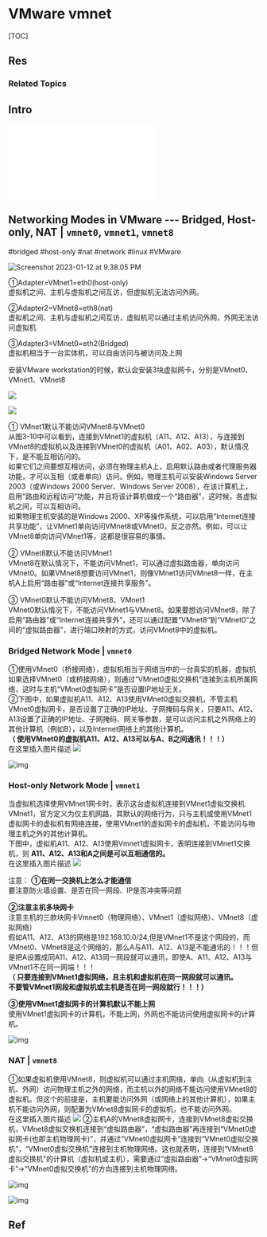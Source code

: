 # VMware vmnet

[TOC]



## Res


### Related Topics



## Intro
![vmnet.excalidraw | 800](../../../../../../Assets/Illustrations/Computer%20System/vmnet.excalidraw.md)



## Networking Modes in VMware --- Bridged, Host-only, NAT | `vmnet0`, `vmnet1`, `vmnet8`
#bridged #host-only #nat #network #linux #VMware 

![Screenshot 2023-01-12 at 9.38.05 PM](../../../../../../Assets/Pics/Screenshot%202023-01-12%20at%209.38.05%20PM.png)

①Adapter=VMnet1=eth0(host-only)  
虚拟机之间、主机与虚拟机之间互访，但虚拟机无法访问外网。  

②Adapter2=VMnet8=eth8(nat)  
虚拟机之间、主机与虚拟机之间互访，虚拟机可以通过主机访问外网，外网无法访问虚拟机 

③Adapter3=VMnet0=eth2(Bridged)  
虚拟机相当于一台实体机，可以自由访问与被访问及上网

安装VMware workstation的时候，默认会安装3块虚拟网卡，分别是VMnet0、VMnet1、VMnet8

![](../../../../../../Assets/Pics/Pasted%20image%2020240321165532.png)

![](../../../../../../Assets/Pics/Pasted%20image%2020240321170141.png)

① VMnet1默认不能访问VMnet8与VMnet0  
从图3-10中可以看到，连接到VMnet1的虚拟机（A11、A12、A13），与连接到VMnet8的虚拟机以及连接到VMnet0的虚拟机（A01、A02、A03），默认情况下，是不能互相访问的。  
如果它们之间要想互相访问，必须在物理主机A上，启用默认路由或者代理服务器功能，才可以互相（或者单向）访问。例如，物理主机可以安装Windows Server 2003（或Windows 2000 Server、Windows Server 2008），在该计算机上，启用“路由和远程访问”功能，并且将该计算机做成一个“路由器”，这时候，各虚拟机之间，可以互相访问。  
如果物理主机安装的是Windows 2000、XP等操作系统，可以启用“Internet连接共享功能”，让VMnet1单向访问VMnet8或VMnet0，反之亦然。例如，可以让VMnet8单向访问VMnet1等，这都是很容易的事情。

② VMnet8默认不能访问VMnet1  
VMnet8在默认情况下，不能访问VMnet1，可以通过虚拟路由器，单向访问VMnet0。如果VMnet8想要访问VMnet1，则像VMnet1访问VMnet8一样，在主机A上启用“路由器”或“Internet连接共享服务”。

③ VMnet0默认不能访问VMnet8、VMnet1  
VMnet0默认情况下，不能访问VMnet1与VMnet8。如果要想访问VMnet8，除了启用“路由器”或“Internet连接共享外”，还可以通过配置“VMnet8”到“VMnet0”之间的“虚拟路由器”，进行端口映射的方式，访问VMnet8中的虚拟机。

### Bridged Network Mode | `vmnet0`
①使用VMnet0（桥接网络），虚拟机相当于网络当中的一台真实的机器，虚拟机如果选择VMnet0（或桥接网络），则通过“VMnet0虚拟交换机”连接到主机所属网络，这时与主机“VMnet0虚拟网卡”是否设置IP地址无关。  
②下图中，如果虚拟机A11、A12、A13使用VMnet0虚拟交换机，不管主机VMnet0虚拟网卡，是否设置了正确的IP地址、子网掩码与网关，只要A11、A12、A13设置了正确的IP地址、子网掩码、网关等参数，是可以访问主机之外网络上的其他计算机（例如B），以及Internet网络上的其他计算机。  
**（ 使用VMnet0的虚拟机A11、A12、A13可以与A、B之间通讯！！！）**  
在这里插入图片描述
![](../../../../../../Assets/Pics/Pasted%20image%2020240321170052.png)

![img](../../../../../../Assets/Pics/1620.png)


### Host-only Network Mode | `vmnet1`
当虚拟机选择使用VMnet1网卡时，表示这台虚拟机连接到VMnet1虚拟交换机  
VMnet1，官方定义为仅主机网路，其默认的网络行为，只与主机或使用VMnet1虚拟网卡的虚拟机有网络连接，使用VMnet1的虚拟网卡的虚拟机，不能访问与物理主机之外的其他计算机。  
下图中，虚拟机A11、A12、A13使用Vmnet1虚拟网卡，表明连接到VMnet1交换机，则 **A11、A12、A13和A之间是可以互相通信的。**  
在这里插入图片描述
![](../../../../../../Assets/Pics/Pasted%20image%2020240321165947.png)

注意：
**①在同一交换机上怎么才能通信**  
要注意防火墙设置、是否在同一网段、IP是否冲突等问题

**②注意主机多块网卡**  
注意主机的三款块网卡Vmnet0（物理网络）、VMnet1（虚拟网络）、VMnet8（虚拟网络）  
假如A11、A12、A13的网络是192.168.10.0/24,但是VMnet1不是这个网段的，而VMnet0、VMnet8是这个网络的，那么A与A11、A12、A13是不能通讯的！！！但是把A设置成同A11、A12、A13同一网段就可以通讯，即使A、A11、A12、A13与VMnet1不在同一网端！！！  
**（ 只要连接到VMnet1虚拟网络，且主机和虚拟机在同一网段就可以通讯。  
不要管VMnet1网段和虚拟机或主机是否在同一网段就行！！！）**

**③使用VMnet1虚拟网卡的计算机默认不能上网**  
使用VMnet1虚拟网卡的计算机，不能上网，外网也不能访问使用虚拟网卡的计算机。

![img](../../../../../../Assets/Pics/1620-20230112213519191.png)


### NAT | `vmnet8`
①如果虚拟机使用VMnet8，则虚拟机可以通过主机网络，单向（从虚拟机到主机、外网）访问物理主机之外的网络，而主机以外的网络不能访问使用VMnet8的虚拟机。但这个的前提是，主机要能访问外网（或网络上的其他计算机），如果主机不能访问外网，则配置为VMnet8虚拟网卡的虚拟机，也不能访问外网。  
在这里插入图片描述
![](../../../../../../Assets/Pics/Pasted%20image%2020240321170107.png)
②主机A的VMnet8虚拟网卡，连接到VMnet8虚拟交换机，VMnet8虚拟交换机连接到“虚拟路由器”，“虚拟路由器”再连接到“VMnet0虚拟网卡(也即主机物理网卡)”，并通过“VMnet0虚拟网卡”连接到“VMnet0虚拟交换机”，“VMnet0虚拟交换机”连接到主机物理网络。这也就表明，连接到“VMnet8虚拟交换机”的计算机（虚拟机或主机），需要通过“虚拟路由器”→“VMnet0虚拟网卡”→“VMnet0虚拟交换机”的方向连接到主机物理网络。

![img](../../../../../../Assets/Pics/1620-20230112213526905.png)

![img](../../../../../../Assets/Pics/1620-20230112213609530.png)




## Ref
[vmware的vmnet-概念的解说]: https://developer.aliyun.com/article/494310
[👍  vmware中VMnet0、VMnet1、VMnet8是干什么的]: http://t.csdnimg.cn/4HqoQ

[网络配置三种模式对比（桥接模式，主机模式，网络地址转换）]: https://cloud.tencent.com/developer/article/1184666